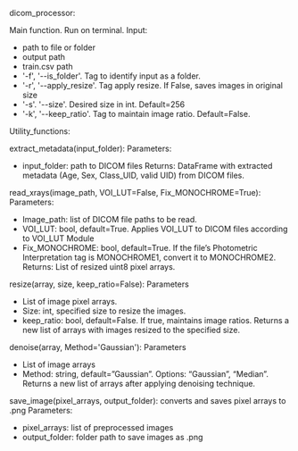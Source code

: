 dicom_processor:

Main function. Run on terminal.
Input:
- path to file or folder
- output path
- train.csv path
- '-f', '--is_folder'. Tag to identify input as a folder.
- '-r', '--apply_resize'. Tag apply resize. If False, saves images in original size
- '-s'. '--size'. Desired size in int. Default=256
- '-k', '--keep_ratio'. Tag to maintain image ratio. Default=False.


Utility_functions:

extract_metadata(input_folder):
Parameters: 
- input_folder: path to DICOM files
Returns: DataFrame with extracted metadata (Age, Sex, Class_UID, valid UID) from DICOM files.

read_xrays(image_path, VOI_LUT=False, Fix_MONOCHROME=True):
Parameters:
- Image_path: list of DICOM file paths to be read.
- VOI_LUT: bool, default=True. Applies VOI_LUT to DICOM files according to VOI_LUT Module
- Fix_MONOCHROME: bool, default=True. If the file’s Photometric Interpretation tag is MONOCHROME1, convert it to MONOCHROME2.
Returns: List of resized uint8 pixel arrays.

resize(array, size, keep_ratio=False):
Parameters
- List of image pixel arrays.
- Size: int, specified size to resize the images.
- keep_ratio: bool, default=False. If true, maintains image ratios.
Returns a new list of arrays with images resized to the specified size.

denoise(array, Method='Gaussian'):
Parameters
- List of image arrays
- Method: string, default=”Gaussian”. Options: “Gaussian”, “Median”.
Returns a new list of arrays after applying denoising technique.


save_image(pixel_arrays, output_folder): converts and saves pixel arrays to .png
Parameters:
- pixel_arrays: list of preprocessed images
- output_folder: folder path to save images as .png
